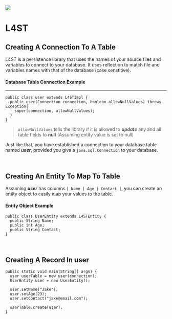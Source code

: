 [![](https://jitpack.io/v/melmogama/L4ST.svg)](https://jitpack.io/#melmogama/L4ST)
<br>
# L4ST
## Creating A Connection To A Table
L4ST is a persistence library that uses the names of your source files and variables to connect to your database. It 
uses reflection to match file and variables names with that of the database (case senstitive).

#### Database Table Connection Example
---
>
```
public class user extends L4STImpl {
  public user(Connection connection, boolean allowNullValues) throws Exception{
    super(connection, allowNullValues);
  }
}
```
> `allowNullValues` tells the library if it is allowed to *__update__* any and all table fields to **null**
(Assuming entity value is set to null)
>
Just like that, you have established a connection to your database table named **_user_**, 
provided you give a `java.sql.Connection` to your database. 

<br>

## Creating An Entity To Map To Table
Assuming **_user_** has columns `| Name | Age | Contact |`, you 
can create an entity object to easily map your values to the table. 

#### Entity Object Example
```
public class UserEntity extends L4STEntity {
  public String Name;
  public int Age;
  public String Contact;
}
```
<br>

## Creating A Record In **user**
```
public static void main(String[] args) {
  user userTable = new user(connection);
  UserEntity user = new UserEntity();
  
  user.setName("Jake");
  user.setAge(23);
  user.setContact("jake@email.com");
  
  userTable.create(user);
}
```
